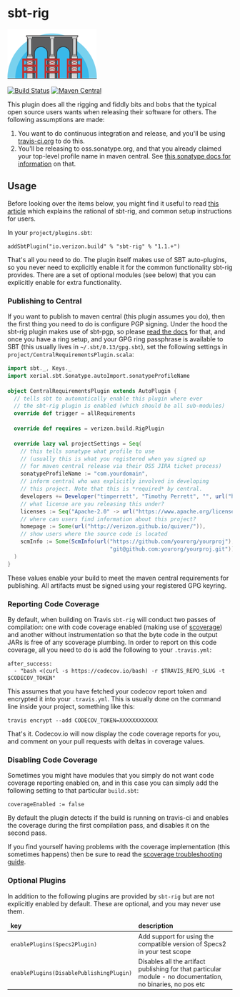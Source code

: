 # sbt-rig

![sbt-rig](docs/img/logo.png)

[![Build Status](https://travis-ci.org/Verizon/sbt-rig.svg?branch=master)](https://travis-ci.org/Verizon/sbt-rig)
[![Maven Central](https://maven-badges.herokuapp.com/maven-central/io.verizon.build/sbt-rig/badge.svg)](https://maven-badges.herokuapp.com/maven-central/io.verizon.build/sbt-rig)

This plugin does all the rigging and fiddly bits and bobs that the typical open source users wants when releasing their software for others. The following assumptions are made:

1. You want to do continuous integration and release, and you'll be using [travis-ci.org](https://travis-ci.org) to do this.
1. You'll be releasing to oss.sonatype.org, and that you already claimed your top-level profile name in maven central. See [this sonatype docs for information](http://central.sonatype.org/pages/ossrh-guide.html) on that.

## Usage

Before looking over the items below, you might find it useful to read [this article](http://timperrett.com/2016/10/02/continuous-delivery-for-scala-with-travisci/) which explains the rational of sbt-rig, and common setup instructions for users.

In your `project/plugins.sbt`:

```
addSbtPlugin("io.verizon.build" % "sbt-rig" % "1.1.+")
```

That's all you need to do. The plugin itself makes use of SBT auto-plugins, so you never need to explicitly enable it for the common functionality sbt-rig provides. There are a set of optional modules (see below) that you can explicitly enable for extra functionality.

### Publishing to Central

If you want to publish to maven central (this plugin assumes you do), then the first thing you need to do is configure PGP signing. Under the hood the sbt-rig plugin makes use of sbt-pgp, so please [read the docs](http://www.scala-sbt.org/sbt-pgp/) for that, and once you have a ring setup, and your GPG ring passphrase is available to SBT (this usually lives in `~/.sbt/0.13/gpg.sbt`), set the following settings in `project/CentralRequirementsPlugin.scala`:

```scala
import sbt._, Keys._
import xerial.sbt.Sonatype.autoImport.sonatypeProfileName

object CentralRequirementsPlugin extends AutoPlugin {
  // tells sbt to automatically enable this plugin where ever
  // the sbt-rig plugin is enabled (which should be all sub-modules)
  override def trigger = allRequirements

  override def requires = verizon.build.RigPlugin

  override lazy val projectSettings = Seq(
    // this tells sonatype what profile to use
    // (usually this is what you registered when you signed up
    // for maven central release via their OSS JIRA ticket process)
    sonatypeProfileName := "com.yourdomain",
    // inform central who was explicitly involved in developing
    // this project. Note that this is *required* by central.
    developers += Developer("timperrett", "Timothy Perrett", "", url("http://github.com/timperrett")),
    // what license are you releasing this under?
    licenses := Seq("Apache-2.0" -> url("https://www.apache.org/licenses/LICENSE-2.0.html")),
    // where can users find information about this project?
    homepage := Some(url("http://verizon.github.io/quiver/")),
    // show users where the source code is located
    scmInfo := Some(ScmInfo(url("https://github.com/yourorg/yourproj"),
                                "git@github.com:yourorg/yourproj.git"))
  )
}
```

These values enable your build to meet the maven central requirements for publishing. All artifacts must be signed using your registered GPG keyring.

### Reporting Code Coverage

By default, when building on Travis `sbt-rig` will conduct two passes of compilation: one with code coverage enabled (making use of [scoverage](https://github.com/scoverage/sbt-scoverage)) and another without instrumentation so that the byte code in the output JARs is free of any scoverage plumbing. In order to report on this code coverage, all you need to do is add the following to your `.travis.yml`:

```
after_success:
  - "bash <(curl -s https://codecov.io/bash) -r $TRAVIS_REPO_SLUG -t $CODECOV_TOKEN"

```

This assumes that you have fetched your codecov report token and encrypted it into your `.travis.yml`. This is usually done on the command line inside your project, something like this:

```
travis encrypt --add CODECOV_TOKEN=XXXXXXXXXXXX
```

That's it. Codecov.io will now display the code coverage reports for you, and comment on your pull requests with deltas in coverage values.

### Disabling Code Coverage

Sometimes you might have modules that you simply do not want code coverage reporting enabled on, and in this case you can simply add the following setting to that particular `build.sbt`:

```
coverageEnabled := false
```

By default the plugin detects if the build is running on travis-ci and enables the coverage during the first compilation pass, and disables it on the second pass.

If you find yourself having problems with the coverage implementation (this sometimes happens) then be sure to read the [scoverage troubleshooting guide](https://github.com/scoverage/sbt-scoverage#exclude-classes-and-packages).

### Optional Plugins

In addition to the following plugins are provided by `sbt-rig` but are not explicitly enabled by default. These are optional, and you may never use them.

<table>
  <thead>
    <tr>
      <td><strong>key</strong></td>
      <td><strong>description</strong></td>
    </tr>
  </thead>
  <tbody>
    <tr>
      <td><code>enablePlugins(Specs2Plugin)</code></td>
      <td>Add support for using the compatible version of Specs2 in your test scope</td>
    </tr>
    <tr>
      <td><code>enablePlugins(DisablePublishingPlugin)</code></td>
      <td>Disables all the artifact publishing for that particular module - no documentation, no binaries, no pos etc</td>
    </tr>
  </tbody>
</table>

